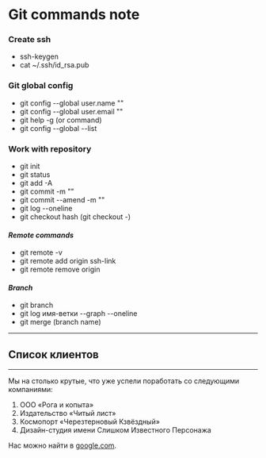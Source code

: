# Git commands note
### **Create ssh**

- ssh-keygen
- cat ~/.ssh/id_rsa.pub

### **Git global config**

- git config --global user.name ""
- git config --global user.email ""
- git help -g (or command)
- git config --global --list

### **Work with repository**

- git init
- git status
- git add -A
- git commit -m ""
- git commit --amend -m "" 
- git log --oneline
- git checkout hash (git checkout -)

#### _Remote commands_

- git remote -v
- git remote add origin ssh-link 
- git remote remove origin 

#### _Branch_

- git branch 
- git log имя-ветки --graph --oneline
- git merge (branch name)
___

## Список клиентов
___
Мы на столько крутые, что уже успели поработать со следующими компаниями:

1. ООО «Рога и копыта»
2. Издательство «Читый лист»
3. Космопорт «Черезтерновый Кзвёздный»
4. Дизайн-студия имени Слишком Известного Персонажа

Нас можно найти в [google.com](https://www.google.com/).


